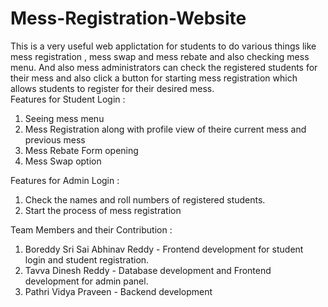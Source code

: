 # Mess-Registration-Website

This is a very useful web applictation for students to do various things like mess registration , mess swap and mess rebate and also checking mess menu. And also mess administrators can check the registered students for their mess and also click a button for starting mess registration which allows students to register for their desired mess.  
Features for Student Login :   
1) Seeing mess menu
2) Mess Registration along with profile view of theire current mess and previous mess
3) Mess Rebate Form opening
4) Mess Swap option
   
Features for Admin Login :
1) Check the names and roll numbers of registered students.
2) Start the process of mess registration

Team Members and their Contribution  :  
1) Boreddy Sri Sai Abhinav Reddy - Frontend development for student login and student registration.
2) Tavva Dinesh Reddy - Database development and Frontend development for admin panel.
3) Pathri Vidya Praveen - Backend development


